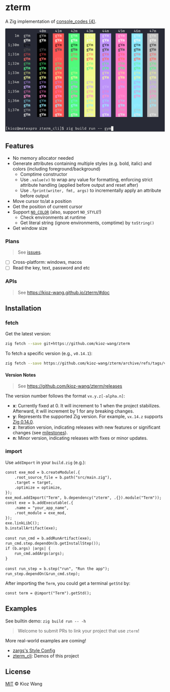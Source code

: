# zterm

A Zig implementation of [console_codes (4)](https://www.man7.org/linux/man-pages/man4/console_codes.4.html).

<img src=".asset/color-test.png" alt="color-test" width="600"/>

## Features

- No memory allocator needed
- Generate attributes containing multiple styles (e.g. bold, italic) and colors (including foreground/background)
  - Comptime constructor
  - Use `.value(v)` to wrap any value for formatting, enforcing strict attribute handling (applied before output and reset after)
  - Use `.fprint(writer, fmt, args)` to incrementally apply an attribute before output
- Move cursor to/at a position
- Get the position of current cursor
- Support [`NO_COLOR`](https://no-color.org/) (also, support `NO_STYLE`!)
  - Check environments at runtime
  - Get literal string (ignore environments, comptime) by `toString()`
- Get window size

### Plans

> See [issues](https://github.com/kioz-wang/zterm/issues?q=is%3Aissue%20state%3Aopen%20label%3Aenhancement).

- [ ] Cross-platform: windows, macos
- [ ] Read the key, text, password and etc

### APIs

> See https://kioz-wang.github.io/zterm/#doc

## Installation

### fetch

Get the latest version:

```bash
zig fetch --save git+https://github.com/kioz-wang/zterm
```

To fetch a specific version (e.g., `v0.14.1`):

```bash
zig fetch --save https://github.com/kioz-wang/zterm/archive/refs/tags/v0.14.1.tar.gz
```

#### Version Notes

> See https://github.com/kioz-wang/zterm/releases

The version number follows the format `vx.y.z[-alpha.n]`:
- **x**: Currently fixed at 0. It will increment to 1 when the project stabilizes. Afterward, it will increment by 1 for any breaking changes.
- **y**: Represents the supported Zig version. For example, `vx.14.z` supports [Zig 0.14.0](https://github.com/ziglang/zig/releases/tag/0.14.0).
- **z**: Iteration version, indicating releases with new features or significant changes (see [milestones](https://github.com/kioz-wang/zterm/milestones)).
- **n**: Minor version, indicating releases with fixes or minor updates.

### import

Use `addImport` in your `build.zig` (e.g.):

```zig
const exe_mod = b.createModule(.{
    .root_source_file = b.path("src/main.zig"),
    .target = target,
    .optimize = optimize,
});
exe_mod.addImport("Term", b.dependency("zterm", .{}).module("Term"));
const exe = b.addExecutable(.{
    .name = "your_app_name",
    .root_module = exe_mod,
});
exe.linkLibC();
b.installArtifact(exe);

const run_cmd = b.addRunArtifact(exe);
run_cmd.step.dependOn(b.getInstallStep());
if (b.args) |args| {
    run_cmd.addArgs(args);
}

const run_step = b.step("run", "Run the app");
run_step.dependOn(&run_cmd.step);
```

After importing the `Term`, you could get a terminal `getStd` by:

```zig
const term = @import("Term").getStd();
```

## Examples

See builtin demo: `zig build run -- -h`

> Welcome to submit PRs to link your project that use `zterm`!

More real-world examples are coming!

- [zargs's Style Config](https://github.com/kioz-wang/zargs/blob/master/src/command/Config.zig)
- [zterm_cli](https://github.com/kioz-wang/zterm_cli): Demos of this project

## License

[MIT](LICENSE) © Kioz Wang
